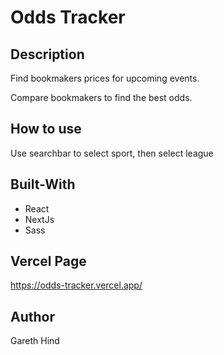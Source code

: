 # Odds Tracker

## Description

Find bookmakers prices for upcoming events. 

Compare bookmakers to find the best odds.

## How to use

Use searchbar to select sport, then select league


## Built-With
- React
- NextJs
- Sass

## Vercel Page

https://odds-tracker.vercel.app/

## Author
Gareth Hind
